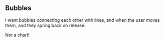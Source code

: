 ## Bubbles

I want bubbles connecting each other with lines, and when the user moves them, and they spring back on release.

Not a chart!
